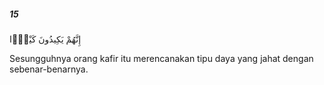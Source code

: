 ##### 15

<span class="ayah">إِنَّهُمْ يَكِيدُونَ كَيْدًۭا</span>

<span class="ayah_translation">Sesungguhnya orang kafir itu merencanakan tipu daya yang jahat dengan sebenar-benarnya.</span>
